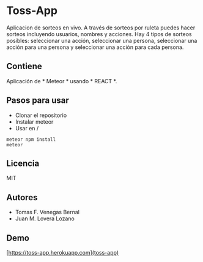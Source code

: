 # Toss-App

Aplicacion de sorteos en vivo. A través de sorteos por ruleta puedes hacer sorteos incluyendo usuarios, nombres y acciones. Hay 4 tipos de sorteos posibles: seleccionar una acción, seleccionar una persona, seleccionar una acción para una persona y seleccionar una acción para cada persona.

## Contiene 
Aplicación de * Meteor * usando * REACT *. 

## Pasos para usar
- Clonar el repositorio
- Instalar meteor
- Usar en /

```
meteor npm install
meteor
```

## Licencia 
MIT

## Autores
- Tomas F. Venegas Bernal
- Juan M. Lovera Lozano

## Demo
[https://toss-app.herokuapp.com](toss-app)
